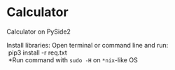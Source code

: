 # Calculator
Calculator on PySide2

Install libraries:
Open terminal or command line and run:
<br>
&nbsp;pip3 install -r req.txt
<br>
&nbsp;*Run command with ```sudo -H``` on ```*nix```-like OS
